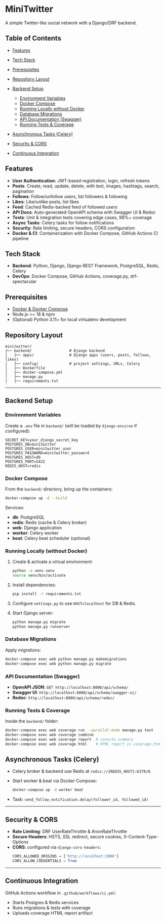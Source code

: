 # MiniTwitter

A simple Twitter-like social network with a Django/DRF backend.

## Table of Contents

* [Features](#features)
* [Tech Stack](#tech-stack)
* [Prerequisites](#prerequisites)
* [Repository Layout](#repository-layout)
* [Backend Setup](#backend-setup)

  * [Environment Variables](#environment-variables)
  * [Docker Compose](#docker-compose)
  * [Running Locally without Docker](#Running-Locally-(without-Docker))
  * [Database Migrations](#database-migrations)
  * [API Documentation (Swagger)](#api-documentation-swagger)
  * [Running Tests & Coverage](#running-tests--coverage)
* [Asynchronous Tasks (Celery)](#asynchronous-tasks-celery)
* [Security & CORS](#security--cors)
* [Continuous Integration](#continuous-integration)

## Features

* **User Authentication**: JWT-based registration, login, refresh tokens
* **Posts**: Create, read, update, delete, with text, images, hashtags, search, pagination
* **Follows**: Follow/unfollow users, list followers & following
* **Likes**: Like/unlike posts, list likes
* **Feed**: Cached Redis-backed feed of followed users
* **API Docs**: Auto-generated OpenAPI schema with Swagger UI & Redoc
* **Tests**: Unit & integration tests covering edge cases, 98%+ coverage
* **Async Tasks**: Celery tasks for follow notifications
* **Security**: Rate limiting, secure headers, CORS configuration
* **Docker & CI**: Containerization with Docker Compose, GitHub Actions CI pipeline

## Tech Stack

* **Backend**: Python, Django, Django REST Framework, PostgreSQL, Redis, Celery
* **DevOps**: Docker Compose, GitHub Actions, coverage.py, drf-spectacular

## Prerequisites

* [Docker & Docker Compose](https://docs.docker.com/compose/)
* Node.js >= 18 & npm
* (Optional) Python 3.11+ for local virtualenv development

## Repository Layout

```
minitwitter/
├── backend/                 # Django backend
│   ├── apps/                # Django apps (users, posts, follows, likes)
│   ├── config/              # project settings, URLs, Celery
│   ├── Dockerfile
│   ├── docker-compose.yml
│   ├── manage.py
│   ├── requirements.txt
```

---

## Backend Setup

### Environment Variables

Create a `.env` file in `backend/` (will be loaded by `django-environ` if configured):

```
SECRET_KEY=your_django_secret_key
POSTGRES_DB=minitwitter
POSTGRES_USER=minitwitter_user
POSTGRES_PASSWORD=minitwitter_password
POSTGRES_HOST=db
POSTGRES_PORT=5432
REDIS_HOST=redis
```

### Docker Compose

From the `backend/` directory, bring up the containers:

```bash
docker-compose up -d --build
```

Services:

* **db**: PostgreSQL
* **redis**: Redis (cache & Celery broker)
* **web**: Django application
* **worker**: Celery worker
* **beat**: Celery beat scheduler (optional)

### Running Locally (without Docker)

1. Create & activate a virtual environment:

   ```bash
   python -m venv venv
   source venv/bin/activate
   ```
2. Install dependencies:

   ```bash
   pip install -r requirements.txt
   ```
3. Configure `settings.py` to use `HOST=localhost` for DB & Redis.
4. Start Django server:

   ```bash
   python manage.py migrate
   python manage.py runserver
   ```

### Database Migrations

Apply migrations:

```bash
docker-compose exec web python manage.py makemigrations
docker-compose exec web python manage.py migrate
```

### API Documentation (Swagger)

* **OpenAPI JSON**: `GET http://localhost:8000/api/schema/`
* **Swagger UI**: `http://localhost:8000/api/schema/swagger-ui/`
* **Redoc**: `http://localhost:8000/api/schema/redoc/`

### Running Tests & Coverage

Inside the `backend/` folder:

```bash
docker-compose exec web coverage run --parallel-mode manage.py test
docker-compose exec web coverage combine
docker-compose exec web coverage report  # console summary
docker-compose exec web coverage html    # HTML report in coverage_html_report/
```

## Asynchronous Tasks (Celery)

* Celery broker & backend use Redis at `redis://{REDIS_HOST}:6379/0`.
* Start worker & beat via Docker Compose:

  ```bash
  docker-compose up -d worker beat
  ```

- Task: `send_follow_notification.delay(follower_id, followed_id)`

---

## Security & CORS
- **Rate Limiting**: DRF UserRateThrottle & AnonRateThrottle
- **Secure Headers**: HSTS, SSL redirect, secure cookies, X-Content-Type-Options
- **CORS**: configured via `django-cors-headers`:
  ```python
  CORS_ALLOWED_ORIGINS = ['http://localhost:3000']
  CORS_ALLOW_CREDENTIALS = True

---

## Continuous Integration

GitHub Actions workflow in `.github/workflows/ci.yml`:

* Starts Postgres & Redis services
* Runs migrations & tests with coverage
* Uploads coverage HTML report artifact
